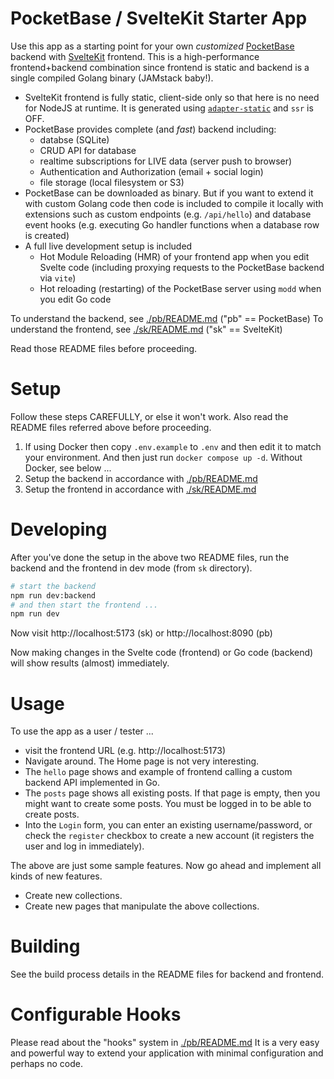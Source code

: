 # PocketBase / SvelteKit Starter App

Use this app as a starting point for your own _customized_
[PocketBase](https://pocketbase.io/) backend
with [SvelteKit](https://kit.svelte.dev) frontend.
This is a high-performance frontend+backend combination since frontend
is static and backend is a single compiled Golang binary (JAMstack baby!).

- SvelteKit frontend is fully static, client-side only so that here is no need
  for NodeJS at runtime. It is generated using [`adapter-static`](https://github.com/sveltejs/kit/tree/master/packages/adapter-static) and `ssr` is OFF.
- PocketBase provides complete (and _fast_) backend including:
  - databse (SQLite)
  - CRUD API for database
  - realtime subscriptions for LIVE data (server push to browser)
  - Authentication and Authorization (email + social login)
  - file storage (local filesystem or S3)
- PocketBase can be downloaded as binary. But if you want to extend it with
  custom Golang code then code is included to compile it locally with
  extensions such as custom endpoints (e.g. `/api/hello`) and database event
  hooks (e.g. executing Go handler functions when a database row is created)
- A full live development setup is included
  - Hot Module Reloading (HMR) of your frontend app when you edit Svelte code (including proxying requests to the PocketBase backend via `vite`)
  - Hot reloading (restarting) of the PocketBase server using `modd` when you edit Go code

To understand the backend, see [./pb/README.md](./pb/README.md) ("pb" == PocketBase)
To understand the frontend, see [./sk/README.md](./sk/README.md) ("sk" == SvelteKit)

Read those README files before proceeding.

# Setup

Follow these steps CAREFULLY, or else it won't work. Also read the README files referred above before proceeding.

1. If using Docker then copy `.env.example` to `.env` and then edit it to match your environment. And then just run `docker compose up -d`. Without Docker, see below ...
2. Setup the backend in accordance with [./pb/README.md](./pb/README.md)
3. Setup the frontend in accordance with [./sk/README.md](./sk/README.md)

# Developing

After you've done the setup in the above two README files, run
the backend and the frontend in dev mode (from `sk` directory).

```bash
# start the backend
npm run dev:backend
# and then start the frontend ...
npm run dev
```

Now visit http://localhost:5173 (sk) or http://localhost:8090 (pb)

Now making changes in the Svelte code (frontend) or Go code (backend) will show
results (almost) immediately.

# Usage

To use the app as a user / tester ...

- visit the frontend URL (e.g. http://localhost:5173)
- Navigate around. The Home page is not very interesting.
- The `hello` page shows and example of frontend calling a custom backend API implemented in Go.
- The `posts` page shows all existing posts. If that page is empty, then you might want to create some posts. You must be logged in to be able to create posts.
- Into the `Login` form, you can enter an existing username/password, or check the `register` checkbox to create a new account (it registers the user and log in immediately).

The above are just some sample features. Now go ahead and implement all kinds of new features.

- Create new collections.
- Create new pages that manipulate the above collections.

# Building

See the build process details in the README files for backend and frontend.

# Configurable Hooks

Please read about the "hooks" system in [./pb/README.md](./pb/README.md)
It is a very easy and powerful way to extend your application with minimal
configuration and perhaps no code.
